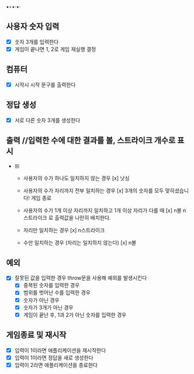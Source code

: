 •‣•·•·
## 사용자 숫자 입력 
 - [x] 숫자 3개를 입력한다
 - [x] 게임이 끝나면 1, 2로 게임 재실행 결정

## 컴퓨터
 - [x] 시작시 시작 문구를 출력한다
## 정답 생성
 - [x] 서로 다른 숫자 3개를 생성한다

## 출력 //입력한 수에 대한 결과를 볼, 스트라이크 개수로 표시
 - [x]
    - 사용자의 수가 하나도 일치하지 않는 경우
    [x] 낫싱

    - 사용자의 수가 자리까지 전부 일치하는 경우
    [x] 3개의 숫자를 모두 맞히셨습니다! 게임 종료

    - 사용자의 수가 1개 이상 자리까지 일치하고 1개 이상 자리가 다를 때
    [x] n볼 n스트라이크 로 출력값을 나란히 배치한다.

    - 자리만 일치하는 경우
    [x] n스트라이크   
    
    - 수만 일치하는 경우 (자리는 일치하지 않는다)
    [x] n볼 

## 예외
 - [x] 잘못된 값을 입력한 경우 throw문을 사용해 예외를 발생시킨다
    - [x] 중복된 숫자를 입력한 경우
    - [x] 범위를 벗어난 수를 입력한 경우
    - [x] 숫자가 아닌 경우
    - [x] 숫자가 3개가 아닌 경우 
    - [x] 게임이 끝난 후, 1과 2가 아닌 숫자를 입력한 경우

## 게임종료 및 재시작
 - [x] 입력이 1이라면 애플리케이션을 재시작한다
 - [x] 입력이 1이라면 정답을 새로 생성한다   
 - [x] 입력이 2라면 애플리케이션을 종료한다